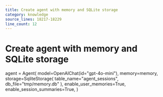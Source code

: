 ```yaml
---
title: Create agent with memory and SQLite storage
category: knowledge
source_lines: 18217-18229
line_count: 12
---
```


# Create agent with memory and SQLite storage
agent = Agent(
    model=OpenAIChat(id="gpt-4o-mini"),
    memory=memory,
    storage=SqliteStorage(
        table_name="agent_sessions", 
        db_file="tmp/memory.db"
    ),
    enable_user_memories=True,
    enable_session_summaries=True,
)

